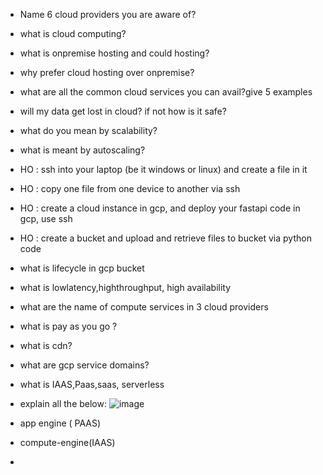 - Name 6 cloud providers you are aware of?
-  what is cloud computing?
-  what is onpremise hosting and could hosting?
-  why prefer cloud hosting over onpremise?
-  what are all the common cloud services you can avail?give 5 examples
-  will my data get lost in cloud? if not how is it safe?
-  what do you mean by scalability?
-  what is meant by autoscaling?

- HO : ssh into your laptop (be it windows or linux) and create a file in it
- HO : copy one file from one device to another via ssh
- HO : create a cloud instance in gcp, and deploy your fastapi code in gcp, use ssh
- HO : create a bucket and upload and retrieve files to bucket via python code

- what is lifecycle in gcp bucket
- what is lowlatency,highthroughput, high availability
- what are the name of compute services in 3 cloud providers
- what is pay as you go ?
- what is cdn?
- what are gcp service domains?
- what is IAAS,Paas,saas, serverless
- explain all the below:
    ![image](https://github.com/user-attachments/assets/4c0afe1b-9a31-4eac-a5a3-1d09fb97a91c)

- app engine ( PAAS)
- compute-engine(IAAS)

- 
